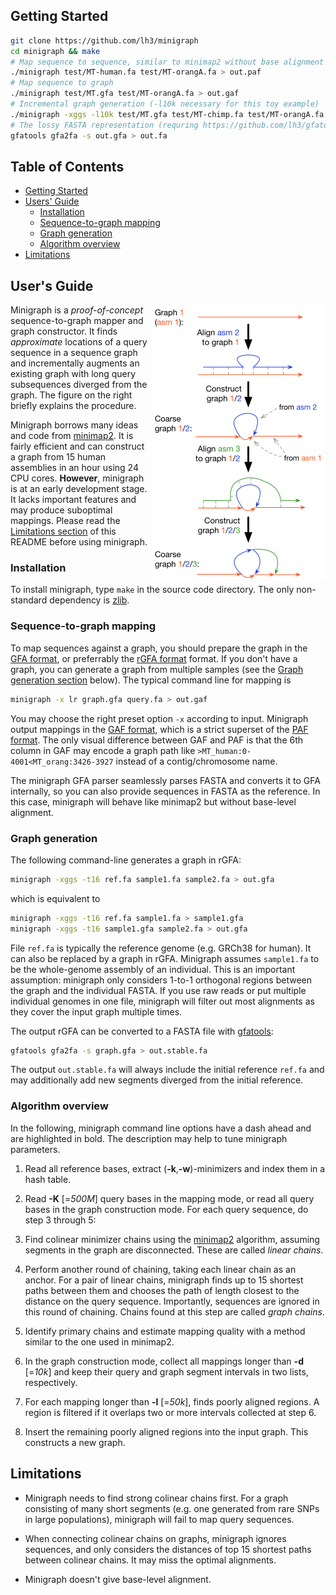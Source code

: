 ## <a name="started"></a>Getting Started

```sh
git clone https://github.com/lh3/minigraph
cd minigraph && make
# Map sequence to sequence, similar to minimap2 without base alignment
./minigraph test/MT-human.fa test/MT-orangA.fa > out.paf
# Map sequence to graph
./minigraph test/MT.gfa test/MT-orangA.fa > out.gaf
# Incremental graph generation (-l10k necessary for this toy example)
./minigraph -xggs -l10k test/MT.gfa test/MT-chimp.fa test/MT-orangA.fa > out.gfa
# The lossy FASTA representation (requring https://github.com/lh3/gfatools)
gfatools gfa2fa -s out.gfa > out.fa
```

## Table of Contents

- [Getting Started](#started)
- [Users' Guide](#uguide)
  - [Installation](#install)
  - [Sequence-to-graph mapping](#map)
  - [Graph generation](#ggen)
  - [Algorithm overview](#algo)
- [Limitations](#limit)

## <a name="uguide"></a>User's Guide

<img align="right" width="278" src="doc/example1.png"/>

Minigraph is a *proof-of-concept* sequence-to-graph mapper and graph
constructor. It finds *approximate* locations of a query sequence in a sequence
graph and incrementally augments an existing graph with long query subsequences
diverged from the graph. The figure on the right briefly explains the procedure.

Minigraph borrows many ideas and code from [minimap2][minimap2]. It is fairly
efficient and can construct a graph from 15 human assemblies in an hour using
24 CPU cores. **However**, minigraph is at an early development stage. It lacks
important features and may produce suboptimal mappings. Please read the
[Limitations section](#limit) of this README before using minigraph.


### <a name="install"></a>Installation

To install minigraph, type `make` in the source code directory. The only
non-standard dependency is [zlib][zlib].

### <a name="map"></a>Sequence-to-graph mapping

To map sequences against a graph, you should prepare the graph in the [GFA
format][gfa1], or preferrably the [rGFA format][rgfa] format. If you don't have
a graph, you can generate a graph from multiple samples (see the [Graph
generation section](#ggen) below). The typical command line for mapping is
```sh
minigraph -x lr graph.gfa query.fa > out.gaf
```
You may choose the right preset option `-x` according to input. Minigraph
output mappings in the [GAF format][gaf], which is a strict superset of the
[PAF format][paf]. The only visual difference between GAF and PAF is that the
6th column in GAF may encode a graph path like
`>MT_human:0-4001<MT_orang:3426-3927` instead of a contig/chromosome name.

The minigraph GFA parser seamlessly parses FASTA and converts it to GFA
internally, so you can also provide sequences in FASTA as the reference. In
this case, minigraph will behave like minimap2 but without base-level
alignment.

### <a name="ggen"></a>Graph generation

The following command-line generates a graph in rGFA:
```sh
minigraph -xggs -t16 ref.fa sample1.fa sample2.fa > out.gfa
```
which is equivalent to
```sh
minigraph -xggs -t16 ref.fa sample1.fa > sample1.gfa
minigraph -xggs -t16 sample1.gfa sample2.fa > out.gfa
```
File `ref.fa` is typically the reference genome (e.g. GRCh38 for human).
It can also be replaced by a graph in rGFA. Minigraph assumes `sample1.fa` to
be the whole-genome assembly of an individual. This is an important assumption:
minigraph only considers 1-to-1 orthogonal regions between the graph and the
individual FASTA. If you use raw reads or put multiple individual genomes in
one file, minigraph will filter out most alignments as they cover the input
graph multiple times.

The output rGFA can be converted to a FASTA file with [gfatools][gfatools]:
```sh
gfatools gfa2fa -s graph.gfa > out.stable.fa
```
The output `out.stable.fa` will always include the initial reference `ref.fa`
and may additionally add new segments diverged from the initial reference.

### <a name="algo"></a>Algorithm overview

In the following, minigraph command line options have a dash ahead and are
highlighted in bold. The description may help to tune minigraph parameters.

1. Read all reference bases, extract (**-k**,**-w**)-minimizers and index them
   in a hash table.

2. Read **-K** [=*500M*] query bases in the mapping mode, or read all query
   bases in the graph construction mode. For each query sequence, do step 3
   through 5:

3. Find colinear minimizer chains using the [minimap2][minimap2] algorithm,
   assuming segments in the graph are disconnected. These are called *linear
   chains*.

4. Perform another round of chaining, taking each linear chain as an anchor.
   For a pair of linear chains, minigraph finds up to 15 shortest paths between
   them and chooses the path of length closest to the distance on the query
   sequence. Importantly, sequences are ignored in this round of chaining.
   Chains found at this step are called *graph chains*.

5. Identify primary chains and estimate mapping quality with a method similar
   to the one used in minimap2.

6. In the graph construction mode, collect all mappings longer than **-d**
   [=*10k*] and keep their query and graph segment intervals in two lists,
   respectively.

7. For each mapping longer than **-l** [=*50k*], finds poorly aligned regions.
   A region is filtered if it overlaps two or more intervals collected at step
   6.

8. Insert the remaining poorly aligned regions into the input graph. This
   constructs a new graph.

## <a name="limit"></a>Limitations

* Minigraph needs to find strong colinear chains first. For a graph consisting
  of many short segments (e.g. one generated from rare SNPs in large
  populations), minigraph will fail to map query sequences.

* When connecting colinear chains on graphs, minigraph ignores sequences, and
  only considers the distances of top 15 shortest paths between colinear
  chains. It may miss the optimal alignments.

* Minigraph doesn't give base-level alignment.

[zlib]: http://zlib.net/
[minimap2]: https://github.com/lh3/minimap2
[rgfa]: https://github.com/lh3/gfatools/blob/master/doc/rGFA.md
[gfa1]: https://github.com/GFA-spec/GFA-spec/blob/master/GFA1.md
[gaf]: https://github.com/lh3/gfatools/blob/master/doc/rGFA.md#the-graph-alignment-format-gaf
[paf]: https://github.com/lh3/miniasm/blob/master/PAF.md
[gfatools]: ttps://github.com/lh3/gfatools
